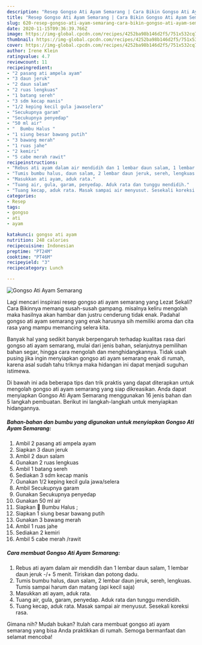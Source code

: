 ```yaml
---
description: "Resep Gongso Ati Ayam Semarang | Cara Bikin Gongso Ati Ayam Semarang Yang Lezat"
title: "Resep Gongso Ati Ayam Semarang | Cara Bikin Gongso Ati Ayam Semarang Yang Lezat"
slug: 620-resep-gongso-ati-ayam-semarang-cara-bikin-gongso-ati-ayam-semarang-yang-lezat
date: 2020-11-15T09:36:39.766Z
image: https://img-global.cpcdn.com/recipes/4252ba98b146d2f5/751x532cq70/gongso-ati-ayam-semarang-foto-resep-utama.jpg
thumbnail: https://img-global.cpcdn.com/recipes/4252ba98b146d2f5/751x532cq70/gongso-ati-ayam-semarang-foto-resep-utama.jpg
cover: https://img-global.cpcdn.com/recipes/4252ba98b146d2f5/751x532cq70/gongso-ati-ayam-semarang-foto-resep-utama.jpg
author: Irene Klein
ratingvalue: 4.7
reviewcount: 11
recipeingredient:
- "2 pasang ati ampela ayam"
- "3 daun jeruk"
- "2 daun salam"
- "2 ruas lengkuas"
- "1 batang sereh"
- "3 sdm kecap manis"
- "1/2 keping kecil gula jawaselera"
- "Secukupnya garam"
- "Secukupnya penyedap"
- "50 ml air"
- "  Bumbu Halus "
- "1 siung besar bawang putih"
- "3 bawang merah"
- "1 ruas jahe"
- "2 kemiri"
- "5 cabe merah rawit"
recipeinstructions:
- "Rebus ati ayam dalam air mendidih dan 1 lembar daun salam, 1 lembar daun jeruk -/+ 5 menit. Tiriskan dan potong dadu."
- "Tumis bumbu halus, daun salam, 2 lembar daun jeruk, sereh, lengkuas. Tumis sampai harum dan matang (api kecil saja)"
- "Masukkan ati ayam, aduk rata."
- "Tuang air, gula, garam, penyedap. Aduk rata dan tunggu mendidih."
- "Tuang kecap, aduk rata. Masak sampai air menyusut. Sesekali koreksi rasa."
categories:
- Resep
tags:
- gongso
- ati
- ayam

katakunci: gongso ati ayam 
nutrition: 248 calories
recipecuisine: Indonesian
preptime: "PT24M"
cooktime: "PT46M"
recipeyield: "3"
recipecategory: Lunch

---
```



![Gongso Ati Ayam Semarang](https://img-global.cpcdn.com/recipes/4252ba98b146d2f5/751x532cq70/gongso-ati-ayam-semarang-foto-resep-utama.jpg)

Lagi mencari inspirasi resep gongso ati ayam semarang yang Lezat Sekali? Cara Bikinnya memang susah-susah gampang. misalnya keliru mengolah maka hasilnya akan hambar dan justru cenderung tidak enak. Padahal gongso ati ayam semarang yang enak harusnya sih memiliki aroma dan cita rasa yang mampu memancing selera kita.

Banyak hal yang sedikit banyak berpengaruh terhadap kualitas rasa dari gongso ati ayam semarang, mulai dari jenis bahan, selanjutnya pemilihan bahan segar, hingga cara mengolah dan menghidangkannya. Tidak usah pusing jika ingin menyiapkan gongso ati ayam semarang enak di rumah, karena asal sudah tahu triknya maka hidangan ini dapat menjadi suguhan istimewa.




Di bawah ini ada beberapa tips dan trik praktis yang dapat diterapkan untuk mengolah gongso ati ayam semarang yang siap dikreasikan. Anda dapat menyiapkan Gongso Ati Ayam Semarang menggunakan 16 jenis bahan dan 5 langkah pembuatan. Berikut ini langkah-langkah untuk menyiapkan hidangannya.

<!--inarticleads1-->

##### Bahan-bahan dan bumbu yang digunakan untuk menyiapkan Gongso Ati Ayam Semarang:

1. Ambil 2 pasang ati ampela ayam
1. Siapkan 3 daun jeruk
1. Ambil 2 daun salam
1. Gunakan 2 ruas lengkuas
1. Ambil 1 batang sereh
1. Sediakan 3 sdm kecap manis
1. Gunakan 1/2 keping kecil gula jawa/selera
1. Ambil Secukupnya garam
1. Gunakan Secukupnya penyedap
1. Gunakan 50 ml air
1. Siapkan  🍗 Bumbu Halus ;
1. Siapkan 1 siung besar bawang putih
1. Gunakan 3 bawang merah
1. Ambil 1 ruas jahe
1. Sediakan 2 kemiri
1. Ambil 5 cabe merah /rawit




<!--inarticleads2-->

##### Cara membuat Gongso Ati Ayam Semarang:

1. Rebus ati ayam dalam air mendidih dan 1 lembar daun salam, 1 lembar daun jeruk -/+ 5 menit. Tiriskan dan potong dadu.
1. Tumis bumbu halus, daun salam, 2 lembar daun jeruk, sereh, lengkuas. Tumis sampai harum dan matang (api kecil saja)
1. Masukkan ati ayam, aduk rata.
1. Tuang air, gula, garam, penyedap. Aduk rata dan tunggu mendidih.
1. Tuang kecap, aduk rata. Masak sampai air menyusut. Sesekali koreksi rasa.




Gimana nih? Mudah bukan? Itulah cara membuat gongso ati ayam semarang yang bisa Anda praktikkan di rumah. Semoga bermanfaat dan selamat mencoba!
